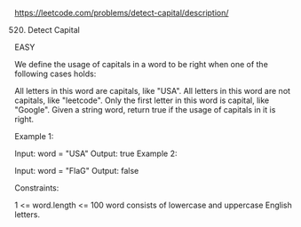 https://leetcode.com/problems/detect-capital/description/

520. Detect Capital

EASY

We define the usage of capitals in a word to be right when one of the following cases holds:

All letters in this word are capitals, like "USA".
All letters in this word are not capitals, like "leetcode".
Only the first letter in this word is capital, like "Google".
Given a string word, return true if the usage of capitals in it is right.



Example 1:

Input: word = "USA"
Output: true
Example 2:

Input: word = "FlaG"
Output: false


Constraints:

1 <= word.length <= 100
word consists of lowercase and uppercase English letters.
